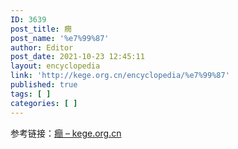 ```yaml
---
ID: 3639
post_title: 癇
post_name: '%e7%99%87'
author: Editor
post_date: 2021-10-23 12:45:11
layout: encyclopedia
link: 'http://kege.org.cn/encyclopedia/%e7%99%87'
published: true
tags: [ ]
categories: [ ]
---
```

参考链接：<a href="http://kege.org.cn/encyclopedia/%e7%99%8e">癎 – kege.org.cn</a>